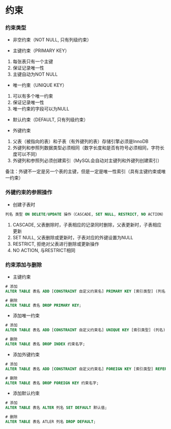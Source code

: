 # 约束


### 约束类型

* 非空约束（NOT NULL, 只有列级约束）

* 主键约束（PRIMARY KEY）

1. 每张表只有一个主键
2. 保证记录唯一性
3. 主键自动为NOT NULL

* 唯一约束（UNIQUE KEY）

1. 可以有多个唯一约束
2. 保证记录唯一性
3. 唯一约束的字段可以为NULL

* 默认约束（DEFAULT, 只有列级约束）

* 外键约束

1. 父表（被指向的表）和子表（有外键列的表）存储引擎必须是InnoDB
2. 外键列和参照列数据类型必须相同（数字长度和是否有符号必须相同，字符长度可以不同）
3. 外键列和参照列必须创建索引（MySQL会自动对主键列和外键列创建索引）

备注：外键不一定是另一个表的主键，但是一定是唯一性索引（具有主键约束或唯一约束）


### 外键约束的参照操作

* 创建子表时

```sql
列名 类型 ON DELETE/UPDATE 操作（CASCADE, SET NULL, RESTRICT, NO ACTION）;
```

1. CASCADE, 父表删除时，子表相应的记录同时删除，父表更新时，子表相应更新
2. SET NULL, 父表删除或更新时，子表对应的外键设置为NULL
3. RESTRICT, 拒绝对父表进行删除或更新操作
4. NO ACTION, 与RESTRICT相同


### 约束添加与删除

* 主键约束

```sql
# 添加
ALTER TABLE 表名 ADD [CONSTRAINT 自定义约束名] PRIMARY KEY [索引类型] (列名);

# 删除
ALTER TABLE 表名 DROP PRIMARY KEY;
```

* 添加唯一约束

```sql
# 添加
ALTER TABLE 表名 ADD [CONSTRAINT 自定义约束名] UNIQUE KEY [索引类型] (列名);

# 删除
ALTER TABLE 表名 DROP INDEX 约束名字;
```

* 添加外键约束

```sql
# 添加
ALTER TABLE 表名 ADD [CONSTRAINT 自定义约束名] FOREIGN KEY [索引类型] REFERENCES 父表名(列名);

# 删除
ALTER TABLE 表名 DROP FOREIGN KEY 约束名字;
```

* 添加默认约束

```sql
# 添加
ALTER TABLE 表名 ALTER 列名 SET DEFAULT 默认值;

# 删除
ALTER TABLE 表名 ATLER 列名 DROP DEFAULT;
```